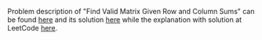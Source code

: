 Problem description of "Find Valid Matrix Given Row and Column Sums" can be found [here](https://leetcode.com/problems/find-valid-matrix-given-row-and-column-sums/description/) 
and its solution [here](https://github.com/aurimas13/Solutions-To-Problems/blob/main/LeetCode/Python%20Solutions/Find%20Valid%20Matrix%20Given%20Row%20and%20Column%20Sums/find.py)
while the explanation with solution at LeetCode [here](https://leetcode.com/problems/find-valid-matrix-given-row-and-column-sums/solutions/3151503/python-solution-fast-efficient-well-explained/).
